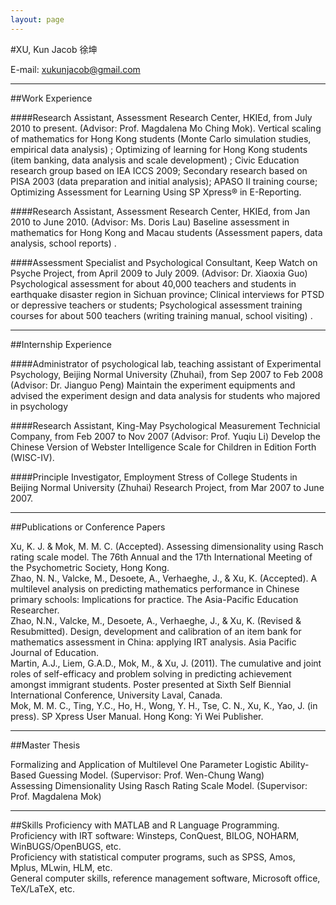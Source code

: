 ```yaml
---
layout: page
---
```



#XU, Kun Jacob  徐坤

E-mail: xukunjacob@gmail.com 

---
##Work Experience  

####Research Assistant, Assessment Research Center, HKIEd, from July 2010 to present. (Advisor: Prof. Magdalena Mo Ching Mok).
Vertical scaling of mathematics for Hong Kong students (Monte Carlo simulation studies, empirical data analysis) ; Optimizing of learning for Hong Kong students (item banking, data analysis and scale development) ; Civic Education research group based on IEA ICCS 2009; Secondary research based on PISA 2003 (data preparation and initial analysis); APASO II training course; Optimizing Assessment for Learning Using SP Xpress® in E-Reporting.

####Research Assistant, Assessment Research Center, HKIEd, from Jan 2010 to June 2010. (Advisor: Ms. Doris Lau)
Baseline assessment in mathematics for Hong Kong and Macau students (Assessment papers, data analysis, school reports) .

####Assessment Specialist and Psychological Consultant, Keep Watch on Psyche Project, from April 2009 to July 2009. (Advisor: Dr. Xiaoxia Guo)
Psychological assessment for about 40,000 teachers and students in earthquake disaster region in Sichuan province; Clinical interviews for PTSD or depressive teachers or students; Psychological assessment training courses for about 500 teachers (writing training manual, school visiting) .

---
##Internship Experience 

####Administrator of psychological lab, teaching assistant of Experimental Psychology, Beijing Normal University (Zhuhai), from Sep 2007 to Feb 2008 (Advisor: Dr. Jianguo Peng)
Maintain the experiment equipments and advised the experiment design and data analysis for students who majored in psychology

####Research Assistant, King-May Psychological Measurement Technicial Company, from Feb 2007 to Nov 2007 (Advisor: Prof. Yuqiu Li)
Develop the Chinese Version of Webster Intelligence Scale for Children in Edition Forth (WISC-IV).

####Principle Investigator, Employment Stress of College Students in Beijing Normal University (Zhuhai) Research Project, from Mar 2007 to June 2007.

---
##Publications or Conference Papers 

Xu, K. J. & Mok, M. M. C. (Accepted). Assessing dimensionality using Rasch rating scale model. The 76th Annual and the 17th International Meeting of the Psychometric Society, Hong Kong.  
Zhao, N. N., Valcke, M., Desoete, A., Verhaeghe, J., & Xu, K. (Accepted). A multilevel analysis on predicting mathematics performance in Chinese primary schools: Implications for practice. The Asia-Pacific Education Researcher.  
Zhao, N.N., Valcke, M., Desoete, A., Verhaeghe, J., & Xu, K. (Revised & Resubmitted). Design, development and calibration of an item bank for mathematics assessment in China: applying IRT analysis. Asia Pacific Journal of Education.  
Martin, A.J., Liem, G.A.D., Mok, M., & Xu, J. (2011). The cumulative and joint roles of self-efficacy and problem solving in predicting achievement amongst immigrant students. Poster presented at Sixth Self Biennial International Conference, University Laval, Canada.  
Mok, M. M. C., Ting, Y.C., Ho, H., Wong, Y. H., Tse, C. N., Xu, K., Yao, J. (in press). SP Xpress User Manual. Hong Kong: Yi Wei Publisher.

---
##Master Thesis 

Formalizing and Application of Multilevel One Parameter Logistic Ability-Based Guessing Model. (Supervisor: Prof. Wen-Chung Wang)  
Assessing Dimensionality Using Rasch Rating Scale Model. (Supervisor: Prof. Magdalena Mok)

---
##Skills 
Proficiency with MATLAB and R Language Programming.  
Proficiency with IRT software: Winsteps, ConQuest, BILOG, NOHARM, WinBUGS/OpenBUGS, etc.  
Proficiency with statistical computer programs, such as SPSS, Amos, Mplus, MLwin, HLM, etc.  
General computer skills, reference management software, Microsoft office, TeX/LaTeX, etc.  